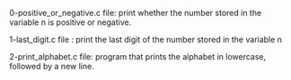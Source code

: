 0-positive_or_negative.c file: print whether the number stored in the variable n is positive or negative.

1-last_digit.c file : print the last digit of the number stored in the variable n

2-print_alphabet.c file: program that prints the alphabet in lowercase, followed by a new line.
